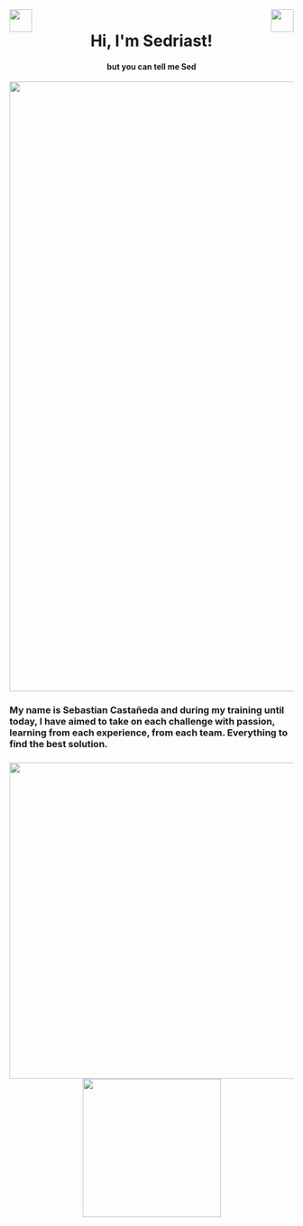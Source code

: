 <img align="left" src="https://github.com/TheDudeThatCode/TheDudeThatCode/blob/master/Assets/Hi.gif" width="40"/>
<img align="right" src="https://github.com/TheDudeThatCode/TheDudeThatCode/blob/master/Assets/Hi.gif" width="40"/>
<h1 align="center">Hi, I'm Sedriast! </h1> 
<h4 align="center">but you can tell me Sed </h4>
  
<img align="center" src="https://firebasestorage.googleapis.com/v0/b/port-e39af.appspot.com/o/README_HEAD.svg?alt=media&token=27c7d262-2a65-4857-abaa-1a82c21dc9b0" width="1080" />

<h3 align="left">
  My name is Sebastian Castañeda and during my 
  training until today, I have aimed to take on 
  each challenge with passion, learning from 
  each experience, from each team. Everything 
  to find the best solution.
<h3/>

<div align="center">
  <img  src="https://github-readme-stats.vercel.app/api?username=exSED&show_icons=true&theme=transparent" width="560"/>
  <img src="https://github-readme-stats.vercel.app/api/top-langs/?username=exSED&theme=transparent&hide=glsl" width="245"/>
</div>
